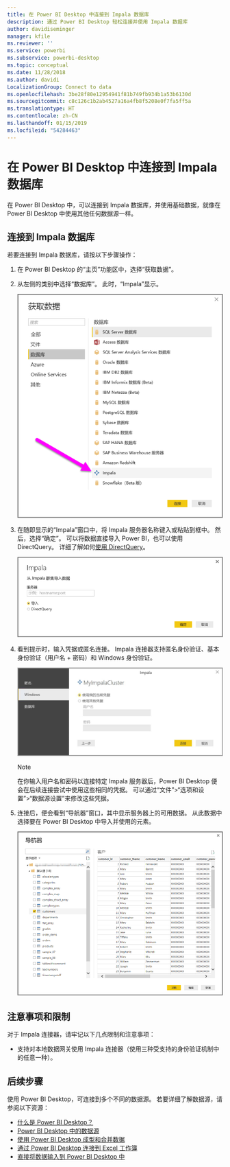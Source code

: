 ```yaml
---
title: 在 Power BI Desktop 中连接到 Impala 数据库
description: 通过 Power BI Desktop 轻松连接并使用 Impala 数据库
author: davidiseminger
manager: kfile
ms.reviewer: ''
ms.service: powerbi
ms.subservice: powerbi-desktop
ms.topic: conceptual
ms.date: 11/28/2018
ms.author: davidi
LocalizationGroup: Connect to data
ms.openlocfilehash: 3be28f80e12954941f81b749fb934b1a53b6130d
ms.sourcegitcommit: c8c126c1b2ab4527a16a4fb8f5208e0f7fa5ff5a
ms.translationtype: HT
ms.contentlocale: zh-CN
ms.lasthandoff: 01/15/2019
ms.locfileid: "54284463"
---
```

# <a name="connect-to-an-impala-database-in-power-bi-desktop"></a>在 Power BI Desktop 中连接到 Impala 数据库
在 Power BI Desktop 中，可以连接到 Impala 数据库，并使用基础数据，就像在 Power BI Desktop 中使用其他任何数据源一样。

## <a name="connect-to-an-impala-database"></a>连接到 Impala 数据库
若要连接到 Impala 数据库，请按以下步骤操作： 

1. 在 Power BI Desktop 的“主页”功能区中，选择“获取数据”。 

2. 从左侧的类别中选择“数据库”。 此时，“Impala”显示。

    ![获取数据](media/desktop-connect-impala/connect_impala_2.png)

3. 在随即显示的“Impala”窗口中，将 Impala 服务器名称键入或粘贴到框中。 然后，选择“确定”。 可以将数据直接导入 Power BI，也可以使用 DirectQuery。 详细了解如何[使用 DirectQuery](desktop-use-directquery.md)。

    ![“Impala”窗口](media/desktop-connect-impala/connect_impala_3a.png)

4. 看到提示时，输入凭据或匿名连接。 Impala 连接器支持匿名身份验证、基本身份验证（用户名 + 密码）和 Windows 身份验证。

    ![Impala 连接器](media/desktop-connect-impala/connect_impala_4.png)

    > [!NOTE]
    > 在你输入用户名和密码以连接特定 Impala 服务器后，Power BI Desktop 便会在后续连接尝试中使用这些相同的凭据。 可以通过“文件”>“选项和设置”>“数据源设置”来修改这些凭据。


5. 连接后，便会看到“导航器”窗口，其中显示服务器上的可用数据。 从此数据中选择要在 Power BI Desktop 中导入并使用的元素。

    ![导航器窗口](media/desktop-connect-impala/connect_impala_5.png)

## <a name="considerations-and-limitations"></a>注意事项和限制
对于 Impala 连接器，请牢记以下几点限制和注意事项：

* 支持对本地数据网关使用 Impala 连接器（使用三种受支持的身份验证机制中的任意一种）。

## <a name="next-steps"></a>后续步骤
使用 Power BI Desktop，可连接到多个不同的数据源。 若要详细了解数据源，请参阅以下资源：

* [什么是 Power BI Desktop？](desktop-what-is-desktop.md)
* [Power BI Desktop 中的数据源](desktop-data-sources.md)
* [使用 Power BI Desktop 成型和合并数据](desktop-shape-and-combine-data.md)
* [通过 Power BI Desktop 连接到 Excel 工作簿](desktop-connect-excel.md)   
* [直接将数据输入到 Power BI Desktop 中](desktop-enter-data-directly-into-desktop.md)   

